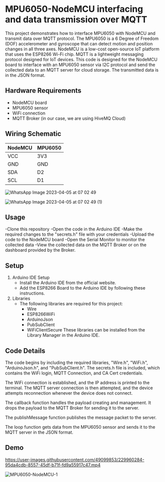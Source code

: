 # MPU6050-NodeMCU interfacing and data transmission over MQTT
This project demonstrates how to interface MPU6050 with NodeMCU and transmit data over MQTT protocol. The MPU6050 is a 6 Degree of Freedom (DOF) accelerometer and gyroscope that can detect motion and position changes in all three axes. NodeMCU is a low-cost open-source IoT platform that uses the ESP8266 Wi-Fi chip. MQTT is a lightweight messaging protocol designed for IoT devices.
This code is designed for the NodeMCU board to interface with an MPU6050 sensor via I2C protocol and send the collected data to an MQTT server for cloud storage. The transmitted data is in the JSON format.


## Hardware Requirements
- NodeMCU board
- MPU6050 sensor
- WiFi connection
- MQTT Broker (in our case, we are using HiveMQ Cloud)


## Wiring Schematic
| NodeMCU  | MPU6050 |
| ------------- | ------------- |
| VCC | 3V3  |
| GND  | GND  |
| SDA  | D2  |
| SCL | D1  |


![WhatsApp Image 2023-04-05 at 07 02 49](https://user-images.githubusercontent.com/49099853/229961431-35a8a0a1-0e48-46f1-bfca-35c481b8adf3.jpeg)

![WhatsApp Image 2023-04-05 at 07 02 49 (1)](https://user-images.githubusercontent.com/49099853/229961605-449d8083-8ab8-4fa7-b3d3-a07cf363bda0.jpeg)




## Usage
-Clone this repository
-Open the code in the Arduino IDE
-Make the required changes to the "secrets.h" file with your credentials
-Upload the code to the NodeMCU board
-Open the Serial Monitor to monitor the collected data
-View the collected data on the MQTT Broker or on the dashboard provided by the Broker.

## Setup
1. Arduino IDE Setup
   - Install the Arduino IDE from the official website.
   - Add the ESP8266 Board to the Arduino IDE by following these instructions.
2. Libraries
   - The following libraries are required for this project:
     - Wire
     - ESP8266WiFi
     - ArduinoJson
     - PubSubClient
     - WiFiClientSecure
   These libraries can be installed from the Library Manager in the Arduino IDE.

## Code Details
The code begins by including the required libraries, "Wire.h", "WiFi.h", "ArduinoJson.h", and "PubSubClient.h". The secrets.h file is included, which contains the WiFi login, MQTT Connection, and CA Cert credentials.

The WiFi connection is established, and the IP address is printed to the terminal. The MQTT server connection is then attempted, and the device attempts reconnection whenever the device does not connect.

The callback function handles the payload creating and management. It drops the payload to the MQTT Broker for sending it to the server.

The publishMessage function publishes the message packet to the server.

The loop function gets data from the MPU6050 sensor and sends it to the MQTT server in the JSON format.

## Demo


https://user-images.githubusercontent.com/49099853/229960284-95da4cdb-8557-45df-b71f-fd9a55917c47.mp4

![MPU6050-NodeMCU-1](https://user-images.githubusercontent.com/49099853/229961736-a881a4bd-e326-4285-a79b-8a2bd4cb3369.png)

